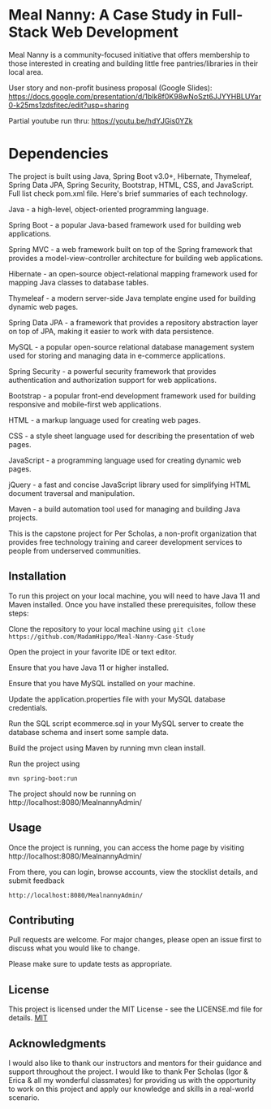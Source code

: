 # Meal Nanny: A Case Study in Full-Stack Web Development

Meal Nanny is a community-focused initiative that offers membership to those interested in creating and building little free pantries/libraries in their local area.

User story and non-profit business proposal (Google Slides): https://docs.google.com/presentation/d/1blk8f0K98wNoSzt6JJYYHBLUYar0-k25ms1zdsfitec/edit?usp=sharing

Partial youtube run thru: https://youtu.be/hdYJGis0YZk


# Dependencies
The project is built using Java, Spring Boot v3.0+, Hibernate, Thymeleaf, Spring Data JPA, Spring Security, 
Bootstrap, HTML, CSS, and JavaScript. Full list check pom.xml file. Here's brief summaries of each technology.

Java - a high-level, object-oriented programming language.

Spring Boot - a popular Java-based framework used for building web applications.

Spring MVC - a web framework built on top of the Spring framework that provides a model-view-controller architecture for building web applications.

Hibernate - an open-source object-relational mapping framework used for mapping Java classes to database tables.

Thymeleaf - a modern server-side Java template engine used for building dynamic web pages.

Spring Data JPA - a framework that provides a repository abstraction layer on top of JPA, making it easier to work with data persistence.

MySQL - a popular open-source relational database management system used for storing and managing data in e-commerce applications.

Spring Security - a powerful security framework that provides authentication and authorization support for web applications.

Bootstrap - a popular front-end development framework used for building responsive and mobile-first web applications.

HTML - a markup language used for creating web pages.

CSS - a style sheet language used for describing the presentation of web pages.

JavaScript - a programming language used for creating dynamic web pages.

jQuery - a fast and concise JavaScript library used for simplifying HTML document traversal and manipulation.

Maven - a build automation tool used for managing and building Java projects.

This is the capstone project for Per Scholas, a non-profit organization that provides free technology training and career development services to people from underserved communities.


## Installation

To run this project on your local machine, you will need to have Java 11 and Maven installed. Once you have installed these prerequisites, follow these steps:

Clone the repository to your local machine using ```git clone https://github.com/MadamHippo/Meal-Nanny-Case-Study```

Open the project in your favorite IDE or text editor.

Ensure that you have Java 11 or higher installed.

Ensure that you have MySQL installed on your machine.

Update the application.properties file with your MySQL database credentials.

Run the SQL script ecommerce.sql in your MySQL server to create the database schema and insert some sample data.

Build the project using Maven by running mvn clean install.

Run the project using
```
mvn spring-boot:run
```
The project should now be running on http://localhost:8080/MealnannyAdmin/

## Usage

Once the project is running, you can access the home page by visiting http://localhost:8080/MealnannyAdmin/

From there, you can login, browse accounts, view the stocklist details, and submit feedback

```
http://localhost:8080/MealnannyAdmin/
```

## Contributing

Pull requests are welcome. For major changes, please open an issue first
to discuss what you would like to change.

Please make sure to update tests as appropriate.

## License

This project is licensed under the MIT License - see the LICENSE.md file for details.
[MIT](https://choosealicense.com/licenses/mit/)

## Acknowledgments

I would also like to thank our instructors and mentors for their guidance and support throughout the project. I would 
like to thank Per Scholas (Igor & Erica & all my wonderful classmates) for providing us with the 
opportunity to 
work on 
this project and 
apply our knowledge and skills in a real-world scenario. 


